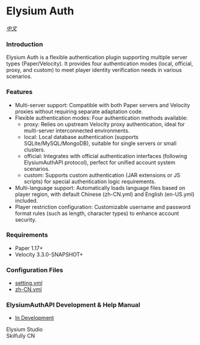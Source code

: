 # Elysium Auth

*[中文](README.md)*

### Introduction
Elysium Auth is a flexible authentication plugin supporting multiple server types (Paper/Velocity). It provides four authentication modes (local, official, proxy, and custom) to meet player identity verification needs in various scenarios.

### Features
- Multi-server support: Compatible with both Paper servers and Velocity proxies without requiring separate adaptation code.
- Flexible authentication modes: Four authentication methods available:
  - proxy: Relies on upstream Velocity proxy authentication, ideal for multi-server interconnected environments.
  - local: Local database authentication (supports SQLite/MySQL/MongoDB), suitable for single servers or small clusters.
  - official: Integrates with official authentication interfaces (following ElysiumAuthAPI protocol), perfect for unified account system scenarios.
  - custom: Supports custom authentication (JAR extensions or JS scripts) for special authentication logic requirements.
- Multi-language support: Automatically loads language files based on player region, with default Chinese (zh-CN.yml) and English (en-US.yml) included.
- Player restriction configuration: Customizable username and password format rules (such as length, character types) to enhance account security.

### Requirements
- Paper 1.17+
- Velocity 3.3.0-SNAPSHOT+

### Configuration Files
- [setting.yml](help/setting.yml)
- [zh-CN.yml](help/zh-CN.yml)

### ElysiumAuthAPI Development & Help Manual
- [In Development]()

Elysium Studio\
Skilfully CN
